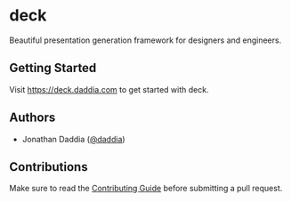 # deck

Beautiful presentation generation framework for designers and engineers.

## Getting Started

Visit https://deck.daddia.com to get started with deck.

## Authors

- Jonathan Daddia ([@daddia](https://github.com/daddia))

## Contributions

Make sure to read the [Contributing Guide](/.github/contributing.md) before submitting a pull request.
